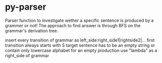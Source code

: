 # py-parser
Parser function to investigate wether a specific sentence is produced by a grammer or not! The approach to find answer is through BFS on the grammar's derivation tree.

insert every transition of grammar as left_side:right_side1|rightside2|...
first transition always starts with S
target sentence has to be an empty string or contain only lowercase alphabet
for an empty production use "lambda" as a right_side of grammar
